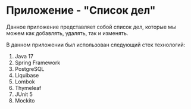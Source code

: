 # Приложение - "Список дел"
Данное приложение представляет собой список дел, которые мы можем как добавлять, удалять, так и изменять.

В данном приложении был использован следующий стек технологий:
1. Java 17
2. Spring Framework
3. PostgreSQL
4. Liquibase
5. Lombok
6. Thymeleaf
7. JUnit 5
8. Mockito